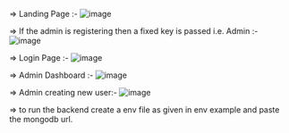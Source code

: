 => Landing Page :-
![image](https://github.com/prathamgoyal07/LoginDashboard/assets/65220090/2e6567af-856c-475a-ac0f-cbac1a1e7ca8)

=> If the admin is registering then a fixed key is passed i.e. Admin :-
![image](https://github.com/prathamgoyal07/LoginDashboard/assets/65220090/25d62586-12c0-4c93-98c3-8c4661988bb6)

=> Login Page :-
![image](https://github.com/prathamgoyal07/LoginDashboard/assets/65220090/573ced0c-3c3f-4307-9810-adb9e750cb35)

=> Admin Dashboard :-
![image](https://github.com/prathamgoyal07/LoginDashboard/assets/65220090/494e72fb-83c5-40dd-a384-d44e8d1c5721)
 
 => Admin creating new user:-
 ![image](https://github.com/prathamgoyal07/LoginDashboard/assets/65220090/140818ee-8c12-4641-abb3-68a9f2ba8b49)

=> to run the backend create a env file as given in env example and paste the mongodb url.
